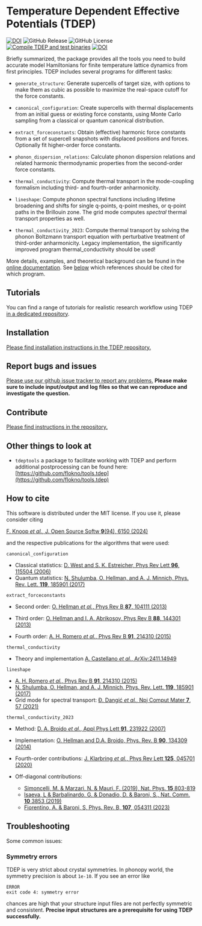 Temperature Dependent Effective Potentials (TDEP)
===

[![DOI](https://joss.theoj.org/papers/10.21105/joss.06150/status.svg)](https://doi.org/10.21105/joss.06150)
![GitHub Release](https://img.shields.io/github/v/release/tdep-developers/tdep)
![GitHub License](https://img.shields.io/github/license/tdep-developers/tdep)
[![Compile TDEP and test binaries](https://github.com/tdep-developers/tdep/actions/workflows/ci_simple_compilation_and_test.yml/badge.svg)](https://github.com/tdep-developers/tdep/actions/workflows/ci_simple_compilation_and_test.yml)
[![DOI](https://zenodo.org/badge/650052667.svg)](https://doi.org/10.5281/zenodo.10589894)

Briefly summarized, the package provides all the tools you need to build accurate model Hamiltonians for finite temperature lattice dynamics from first principles. TDEP includes several programs for different tasks:

- `generate_structure`: Generate supercells of target size, with options to make them as cubic as possible to maximize the real-space cutoff for the force constants.

- `canonical_configuration`: Create supercells with thermal displacements from an initial guess or existing force constants, using Monte Carlo sampling from a classical or quantum canonical distribution.

- `extract_forceconstants`: Obtain (effective) harmonic force constants from a set of supercell snapshots with displaced positions and forces. Optionally fit higher-order force constants.

- `phonon_dispersion_relations`: Calculate phonon dispersion relations and related harmonic thermodynamic properties from the second-order force constants.

- `thermal_conductivity`: Compute thermal transport in the mode-coupling formalism including third- and fourth-order anharmonicity.

- `lineshape`: Compute phonon spectral functions including lifetime broadening and shifts for single q-points, q-point meshes, or q-point paths in the Brillouin zone. The grid mode computes _spectral_ thermal transport properties as well.

- `thermal_conductivity_2023`: Compute thermal transport by solving the phonon Boltzmann transport equation with perturbative treatment of third-order anharmonicity. Legacy implementation, the significantly improved program thermal_conductivity should be used!

More details, examples, and theoretical background can be found in the [online documentation](https://tdep-developers.github.io/tdep/program). See [below](#how-to-cite) which references should be cited for which program.

## Tutorials

You can find a range of tutorials for realistic research workflow using TDEP [in a dedicated repository](https://github.com/tdep-developers/tdep-tutorials).

## Installation

[Please find installation instructions in the TDEP repository.](https://github.com/tdep-developers/tdep/blob/main/INSTALL.md)

## Report bugs and issues

[Please use our github issue tracker to report any problems.](https://github.com/tdep-developers/tdep/issues) **Please make sure to include input/output and log files so that we can reproduce and investigate the question.**

## Contribute

[Please find instructions in the repository.](https://github.com/tdep-developers/tdep/blob/main/CONTRIBUTING.md)

## Other things to look at

* `tdeptools` a package to facilitate working with TDEP and perform additional postprocessing can be found here: [https://github.com/flokno/tools.tdep](https://github.com/flokno/tools.tdep)

## How to cite

This software is distributed under the MIT license. If you use it, please consider citing

[F. Knoop *et al.*, J. Open Source Softw **9**(94), 6150 (2024)](https://joss.theoj.org/papers/10.21105/joss.06150)

and the respective publications for the algorithms that were used:

`canonical_configuration`

- Classical statistics: [D. West and S. K. Estreicher, Phys Rev Lett **96**, 115504 (2006)](https://journals.aps.org/prl/abstract/10.1103/PhysRevLett.96.115504)
- Quantum statistics: [N. Shulumba, O. Hellman, and A. J. Minnich, Phys. Rev. Lett. **119**, 185901 (2017)](https://journals.aps.org/prl/abstract/10.1103/PhysRevLett.119.185901)

`extract_forceconstants`

- Second order: [O. Hellman *et al.*, Phys Rev B **87**, 104111 (2013)](https://journals.aps.org/prb/abstract/10.1103/PhysRevB.87.104111)

- Third order: [O. Hellman and I. A. Abrikosov, Phys Rev B **88**, 144301 (2013)](https://journals.aps.org/prb/abstract/10.1103/PhysRevB.88.144301)
- Fourth order: [A. H. Romero *et al.*, Phys Rev B **91**, 214310 (2015)](https://journals.aps.org/prb/abstract/10.1103/PhysRevB.91.214310)

`thermal_conductivity`

- Theory and implementation [A. Castellano *et al.*, ArXiv:2411.14949](https://doi.org/10.48550/arXiv.2411.14949)

`lineshape`

- [A. H. Romero *et al.*, Phys Rev B **91**, 214310 (2015)](https://journals.aps.org/prb/abstract/10.1103/PhysRevB.91.214310)
- [N. Shulumba, O. Hellman, and A. J. Minnich, Phys. Rev. Lett. **119**, 185901 (2017)](https://journals.aps.org/prl/abstract/10.1103/PhysRevLett.119.185901)
- Grid mode for spectral transport: [Đ. Dangić *et al.*, Npj Comput Mater **7**, 57 (2021)](https://www.nature.com/articles/s41524-021-00523-7)

`thermal_conductivity_2023`

- Method: [D. A. Broido *et al.*, Appl Phys Lett **91**, 231922 (2007)](https://doi.org/10.1063/1.2822891)

- Implementation: [O. Hellman and D.A. Broido, Phys. Rev. B **90**, 134309 (2014)](https://dx.doi.org/10.1103/physrevb.90.134309)
- Fourth-order contributions: [J. Klarbring *et al.*, Phys Rev Lett **125**, 045701 (2020)](https://journals.aps.org/prl/abstract/10.1103/PhysRevLett.125.045701)
- Off-diagonal contributions: 
    - [Simoncelli, M. & Marzari, N. & Mauri, F. (2019), Nat. Phys. **15** 803-819](https://doi.org/10.1038/s41567-019-0520-x)
    - [Isaeva, L & Barbalinardo, G. & Donadio, D. & Baroni, S., Nat. Comm. **10** 3853 (2019)](https://doi.org/10.1038/s41467-019-11572-4)
    - [Fiorentino, A. & Baroni, S, Phys. Rev. B, **107**, 054311 (2023)](https://doi.org/10.1103/PhysRevB.107.054311)

## Troubleshooting

Some common issues:

### Symmetry errors

TDEP is very strict about crystal symmetries. In phonopy world, the symmetry precision is about `1e-10`. If you see an error like

```
ERROR
exit code 4: symmetry error
```

chances are high that your structure input files are not perfectly symmetric and consistent. **Precise input structures are a prerequisite for using TDEP successfully.**
